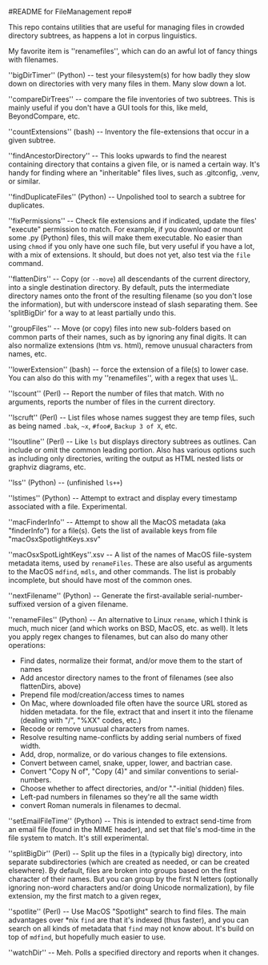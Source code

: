 #README for FileManagement repo#

This repo contains utilities that are useful for managing files in crowded
directory subtrees, as happens a lot in corpus linguistics.

My favorite item is ''renamefiles'', which can do an awful lot of fancy
things with filenames.

''bigDirTimer'' (Python) -- test your filesystem(s) for how badly they slow down on
directories with very many files in them. Many slow down a lot.

''compareDirTrees'' -- compare the file inventories of two subtrees. This is mainly
useful if you don't have a GUI tools for this, like meld, BeyondCompare, etc.

''countExtensions'' (bash) -- Inventory the file-extensions that occur in a given subtree.

''findAncestorDirectory'' -- This looks upwards to find the nearest containing
directory that contains a given file, or is named a certain way. It's handy
for finding where an "inheritable" files lives, such as .gitconfig, .venv,
or similar.

''findDuplicateFiles'' (Python) -- Unpolished tool to search a subtree for duplicates.

''fixPermissions'' -- Check file extensions and if indicated, update the files'
"execute" permission to match. For example, if you download or mount
some .py (Python) files,
this will make them executable. No easier than using `chmod` if you only
have one such file, but very useful if you have a lot, with a mix of extensions.
It should, but does not yet, also test via the `file` command.

''flattenDirs'' -- Copy (or `--move`) all descendants of the current directory, into a
single destination directory. By default, puts the intermediate directory names
onto the front of the resulting filename (so you don't lose the information), but
with underscore instead of slash separating them. See 'splitBigDir' for a way
to at least partially undo this.

''groupFiles'' -- Move (or copy) files into new sub-folders based on common
parts of their names, such as by ignoring any final digits. It can also normalize
extensions (htm vs. html), remove unusual characters from names, etc.

''lowerExtension'' (bash) -- force the extension of a file(s) to lower case.
You can also do this with my ''renamefiles'', with a regex that uses \\L.

''lscount'' (Perl) -- Report the number of files that match.
With no arguments, reports the number of files in the current directory.

''lscruft'' (Perl) -- List files whose names suggest they are temp files, such as
being named `.bak`, `~x`, `#foo#`, `Backup 3 of X`, etc.

''lsoutline'' (Perl) -- Like `ls` but displays directory subtrees as outlines.
Can include or omit the common leading portion. Also has various options such as
including only directories, writing the output as HTML nested lists or graphviz
diagrams, etc.

''lss'' (Python) -- (unfinished `ls++`)

''lstimes'' (Python) -- Attempt to extract and display every timestamp associated
with a file. Experimental.

''macFinderInfo'' -- Attempt to show all the MacOS metadata (aka "finderInfo") for a file(s).
Gets the list of available keys from file "macOsxSpotlightKeys.xsv"

''macOsxSpotLightKeys''.xsv -- A list of the names of MacOS fiile-system metadata
items, used by `renameFiles`. These are also useful as arguments to the MacOS
`mdfind`, `mdls`, and other commands. The list is probably incomplete, but should
have most of the common ones.

''nextFilename'' (Python) -- Generate the first-available serial-number-suffixed version
of a given filename.

''renameFiles'' (Python) -- An alternative to Linux `rename`, which I think is much,
much nicer (and which works on BSD, MacOS, etc. as well). It lets you apply regex
changes to filenames, but can also do many other operations:

* Find dates, normalize their format, and/or move them to the start of names
* Add ancestor directory names to the front of filenames (see also flattenDirs, above)
* Prepend file mod/creation/access times to names
* On Mac, where downloaded file often have the source URL stored as hidden metadata.
for the file, extract that and insert it into the filename (dealing with "/", "%XX" codes, etc.)
* Recode or remove unusual characters from names.
* Resolve resulting name-conflicts by adding serial numbers of fixed width.
* Add, drop, normalize, or do various changes to file extensions.
* Convert between camel, snake, upper, lower, and bactrian case.
* Convert "Copy N of", "Copy (4)" and similar conventions to serial-numbers.
* Choose whether to affect directories, and/or "."-initial (hidden) files.
* Left-pad numbers in filenames so they're all the same width
* convert Roman numerals in filenames to decmal.

''setEmailFileTime'' (Python) -- This is intended to extract send-time from an
email file (found in the MIME header), and set that file's mod-time in the
file system to match. It's still experimental.

''splitBigDir'' (Perl) -- Split up the files in a (typically big) directory, into separate
subdirectories (which are created as needed, or can be created elsewhere). By default, files are broken into
groups based on the first character of their names. But you can group by
the first N letters (optionally ignoring non-word characters and/or doing Unicode
normalization), by file extension,
my the first match to a given regex,

''spotlite'' (Perl) -- Use MacOS "Spotlight" search to find files. The main advantages
over *nix `find` are that it's indexed (thus faster), and you can search on all
kinds of metadata that `find` may not know about. It's build on top of `mdfind`,
but hopefully much easier to use.

''watchDir'' -- Meh. Polls a specified directory and reports when it changes.


